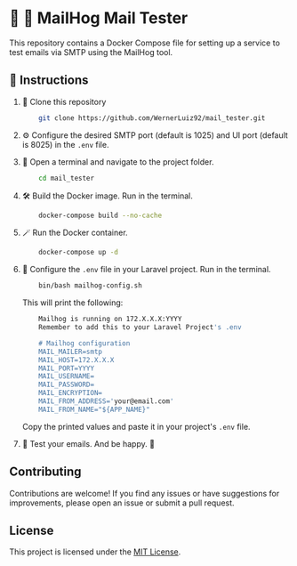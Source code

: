 # 🐗 📨 MailHog Mail Tester

This repository contains a Docker Compose file for setting up a service to test emails via SMTP using the MailHog tool.

## 📖 Instructions

1. 💾 Clone this repository
    ```bash
        git clone https://github.com/WernerLuiz92/mail_tester.git
    ```
2. ⚙️ Configure the desired SMTP port (default is 1025) and UI port (default is 8025) in the `.env` file.
3. 📂 Open a terminal and navigate to the project folder.
    ```bash
        cd mail_tester
    ```
4. 🛠️ Build the Docker image. Run in the terminal.
    ```bash
        docker-compose build --no-cache
    ```
5. 🪄 Run the Docker container.
    ```bash
        docker-compose up -d
    ```
6. 🔧 Configure the `.env` file in your Laravel project. Run in the terminal.
    ```bash
        bin/bash mailhog-config.sh
    ```
    This will print the following:
    ```bash
        Mailhog is running on 172.X.X.X:YYYY
        Remember to add this to your Laravel Project's .env

        # Mailhog configuration
        MAIL_MAILER=smtp
        MAIL_HOST=172.X.X.X
        MAIL_PORT=YYYY
        MAIL_USERNAME=
        MAIL_PASSWORD=
        MAIL_ENCRYPTION=
        MAIL_FROM_ADDRESS='your@email.com'
        MAIL_FROM_NAME="${APP_NAME}"
    ```

    Copy the printed values and paste it in your project's `.env` file.

7. 🥳 Test your emails. And be happy. 🥳


## Contributing

Contributions are welcome! If you find any issues or have suggestions for improvements, please open an issue or submit a pull request.

## License

This project is licensed under the [MIT License](LICENSE).